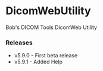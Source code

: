 # DicomWebUtility
Bob's DICOM Tools DicomWeb Utility

### Releases
* v5.9.0 - First beta release
* v5.9.1 - Added Help
